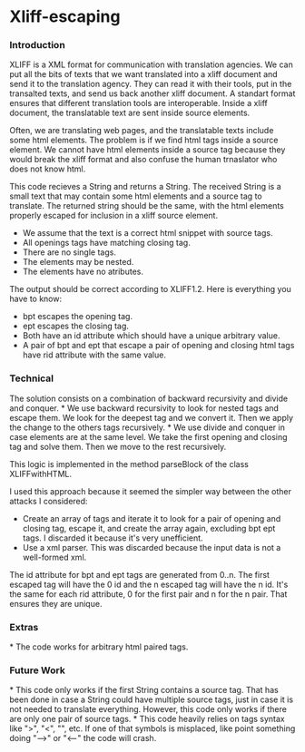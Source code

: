 <h1> Xliff-escaping </h1>

<h3> Introduction </h3>
XLIFF is a XML format for communication with translation agencies.
We can put all the bits of texts that we want translated into a xliff document and send it to the translation agency.
They can read it with their tools, put in the transalted texts, and send us back another xliff document. A standart format ensures that different translation tools are interoperable.
Inside a xliff document, the translatable text are sent inside source elements.

Often, we are translating web pages, and the translatable texts include some html elements. The problem is if we find html tags inside a source element. We cannot have html elements inside a source tag because they would break the xliff format and also confuse the human trnaslator who does not know html.

This code recieves a String and returns a String. The received String is a small text that may contain some html elements and a source tag to translate. The returned string should be the same, with the html elements properly escaped for inclusion in a xliff source element.

* We assume that the text is a correct html snippet with source tags.
* All openings tags have matching closing tag.
* There are no single tags.
* The elements may be nested.
* The elements have no atributes.

The output should be correct according to XLIFF1.2. Here is everything you have to know:

* bpt escapes the opening tag.
* ept escapes the closing tag.
* Both have an id attribute which should have a unique arbitrary value.
* A pair of bpt and ept that escape a pair of opening and closing html tags have rid attribute with the same value.

<h3>Technical</h3>
The solution consists on a combination of backward recursivity and divide and conquer.
* We use backward recursivity to look for nested tags and escape them. We look for the deepest tag and we convert it. Then we apply the change to the others tags recursively.
* We use divide and conquer in case elements are at the same level. We take the first opening and closing tag and solve them. Then we move to the rest recursively.

This logic is implemented in the method parseBlock of the class XLIFFwithHTML.

I used this approach because it seemed the simpler way between the other attacks I considered:
* Create an array of tags and iterate it to look for a pair of opening and closing tag, escape it, and create the array again, excluding bpt ept tags. I discarded it because it's very unefficient.
* Use a xml parser. This was discarded because the input data is not a well-formed xml.

The id attribute for bpt and ept tags are generated from 0..n. The first escaped tag will have the 0 id and the n escaped tag will have the n id. It's the same for each rid attribute, 0 for the first pair and n for the n pair. That ensures they are unique.

<h3>Extras</h3>
* The code works for arbitrary html paired tags.

<h3> Future Work </h3>
* This code only works if the first String contains a source tag. That has been done in case a String could have multiple source tags, just in case it is not needed to translate everything. However, this code only works if there are only one pair of source tags.
* This code heavily relies on tags syntax like ">", "<", "</*>", etc. If one of that symbols is misplaced, like point something doing "-->" or "<--" the code will crash. 
